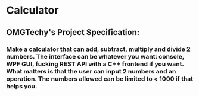 # Calculator

## OMGTechy's Project Specification:
### Make a calculator that can add, subtract, multiply and divide 2 numbers. The interface can be whatever you want: console, WPF GUI, fucking REST API with a C++ frontend if you want. What matters is that the user can input 2 numbers and an operation. The numbers allowed can be limited to < 1000 if that helps you.

